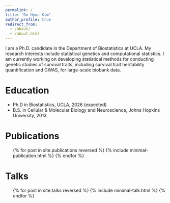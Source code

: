 ```yaml
---
permalink: /
title: "Do Hyun Kim"
author_profile: true
redirect_from: 
  - /about/
  - /about.html
---
```


I am a Ph.D. candidate in the Department of Biostatistics at UCLA. My research interests include statistical genetics and computational statistics. I am currently working on developing statistical methods for conducting genetic studies of survival traits, including survival trait heritability quantification and GWAS, for large-scale biobank data.

Education
======
* Ph.D in Biostatistics, UCLA, 2026 (expected)
* B.S. in Cellular & Molecular Biology and Neuroscience, Johns Hopkins University, 2013

Publications
======
<ul class="minimal-publications">
  {% for post in site.publications reversed %}
    {% include minimal-publication.html %}
  {% endfor %}
</ul>
  
Talks
======
<ul class="minimal-talks">
  {% for post in site.talks reversed %}
    {% include minimal-talk.html %}
  {% endfor %}
</ul>